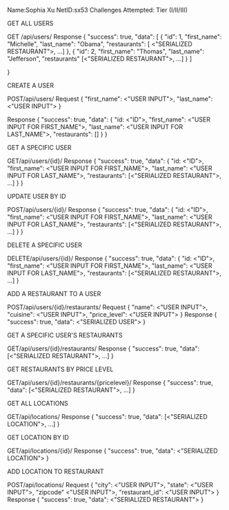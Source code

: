 Name:Sophia Xu
NetID:sx53
Challenges Attempted: Tier (I/II/III)

GET ALL USERS

GET /api/users/
Response 
  { "success": true,
    "data": [
      {
        "id": 1,
        "first_name": "Michelle",
        "last_name": "Obama",
        "restaurants": [ <"SERIALIZED RESTAURANT">, ...]
      },
      {
        "id": 2,
        "first_name": "Thomas",
        "last_name": "Jefferson",
        "restaurants" [<"SERIALIZED RESTAURANT">, ...]
      }
    ]

  }

 CREATE A USER

 POST/api/users/
 Request
 {
   "first_name": <"USER INPUT">,
   "last_name": <"USER INPUT">
 }

 Response
 {
   "success": true,
   "data": {
     "id: <"ID">,
     "first_name": <"USER INPUT FOR FIRST_NAME">,
     "last_name": <"USER INPUT FOR LAST_NAME">,
     "restaurants": []
   }
 }

GET A SPECIFIC USER

GET/api/users/{id}/
Response
 {
   "success": true,
   "data": {
     "id: <"ID">,
     "first_name": <"USER INPUT FOR FIRST_NAME">,
     "last_name": <"USER INPUT FOR LAST_NAME">,
     "restaurants": [<"SERIALIZED RESTAURANT">, ...]
   }
 }

UPDATE USER BY ID

POST/api/users/{id}/
Response
{
   "success": true,
   "data": {
     "id: <"ID">,
     "first_name": <"USER INPUT FOR FIRST_NAME">,
     "last_name": <"USER INPUT FOR LAST_NAME">,
     "restaurants": [<"SERIALIZED RESTAURANT">, ...]
   }
 }

DELETE A SPECIFIC USER

DELETE/api/users/{id}/
Response 
{
   "success": true,
   "data": {
     "id: <"ID">,
     "first_name": <"USER INPUT FOR FIRST_NAME">,
     "last_name": <"USER INPUT FOR LAST_NAME">,
     "restaurants": [<"SERIALIZED RESTAURANT">, ...]
}

ADD A RESTAURANT TO A USER

POST/api/users/{id}/restaurants/
Request
{
  "name": <"USER INPUT">,
  "cuisine": <"USER INPUT">,
  "price_level": <"USER INPUT">
}
Response
{
  "success": true,
  "data": <"SERIALIZED USER">
}

GET A SPECIFIC USER'S RESTAURANTS

GET/api/users/{id}/restaurants/
Response
{
  "success": true,
  "data": [<"SERIALIZED RESTAURANT">, ...]
}

GET RESTAURANTS BY PRICE LEVEL

GET/api/users/{id}/restaurants/{pricelevel}/
Response 
{
  "success": true,
  "data": [<"SERIALIZED RESTAURANT">, ...]
}

GET ALL LOCATIONS

GET/api/locations/
Response 
{
  "success": true,
  "data": [<"SERIALIZED LOCATION">, ...]
}

GET LOCATION BY ID

GET/api/locations/{id}/
Response
{
  "success": true,
  "data": <"SERIALIZED LOCATION">
}

ADD LOCATION TO RESTAURANT

POST/api/locations/
Request
{
  "city": <"USER INPUT">,
  "state": <"USER INPUT">,
  "zipcode" <"USER INPUT">,
  "restaurant_id": <"USER INPUT">
}
Response
{
  "success": true,
  "data": <"SERIALIZED RESTAURANT">
}


